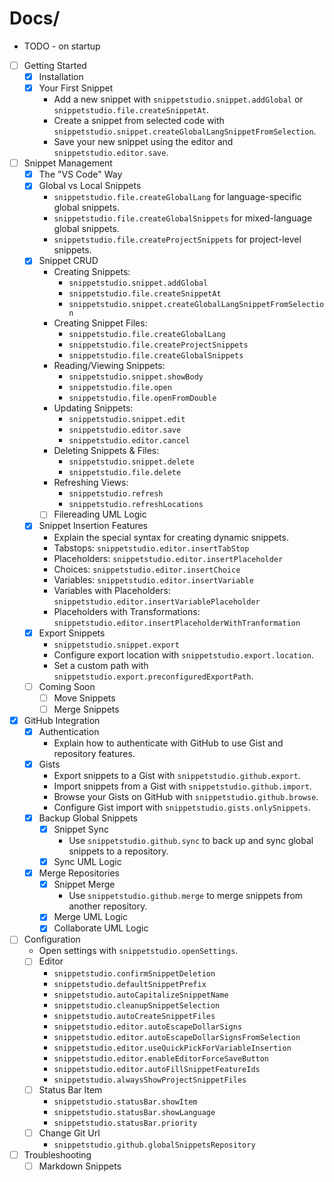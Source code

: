 
# Docs/

- TODO - on startup

- [ ] Getting Started
    - [X] Installation
    - [X] Your First Snippet
        * Add a new snippet with `snippetstudio.snippet.addGlobal` or `snippetstudio.file.createSnippetAt`.
        * Create a snippet from selected code with `snippetstudio.snippet.createGlobalLangSnippetFromSelection`.
        * Save your new snippet using the editor and `snippetstudio.editor.save`.
- [ ] Snippet Management
    - [X] The "VS Code" Way
    - [X] Global vs Local Snippets
        * `snippetstudio.file.createGlobalLang` for language-specific global snippets.
        * `snippetstudio.file.createGlobalSnippets` for mixed-language global snippets.
        * `snippetstudio.file.createProjectSnippets` for project-level snippets.
    - [X] Snippet CRUD
        * Creating Snippets:
            * `snippetstudio.snippet.addGlobal`
            * `snippetstudio.file.createSnippetAt`
            * `snippetstudio.snippet.createGlobalLangSnippetFromSelection`
        * Creating Snippet Files:
            * `snippetstudio.file.createGlobalLang`
            * `snippetstudio.file.createProjectSnippets`
            * `snippetstudio.file.createGlobalSnippets`
        * Reading/Viewing Snippets:
            * `snippetstudio.snippet.showBody`
            * `snippetstudio.file.open`
            * `snippetstudio.file.openFromDouble`
        * Updating Snippets:
            * `snippetstudio.snippet.edit`
            * `snippetstudio.editor.save`
            * `snippetstudio.editor.cancel`
        * Deleting Snippets & Files:
            * `snippetstudio.snippet.delete`
            * `snippetstudio.file.delete`
        * Refreshing Views:
            * `snippetstudio.refresh`
            * `snippetstudio.refreshLocations`
        - [ ] Filereading UML Logic
    - [X] Snippet Insertion Features
        * Explain the special syntax for creating dynamic snippets.
        * Tabstops: `snippetstudio.editor.insertTabStop`
        * Placeholders: `snippetstudio.editor.insertPlaceholder`
        * Choices: `snippetstudio.editor.insertChoice`
        * Variables: `snippetstudio.editor.insertVariable`
        * Variables with Placeholders: `snippetstudio.editor.insertVariablePlaceholder`
        * Placeholders with Transformations: `snippetstudio.editor.insertPlaceholderWithTranformation`
    - [X] Export Snippets
        * `snippetstudio.snippet.export`
        * Configure export location with `snippetstudio.export.location`.
        * Set a custom path with `snippetstudio.export.preconfiguredExportPath`.
    - [ ] Coming Soon
        - [ ] Move Snippets
        - [ ] Merge Snippets
- [X] GitHub Integration
    - [X] Authentication
        * Explain how to authenticate with GitHub to use Gist and repository features.
    - [X] Gists
        * Export snippets to a Gist with `snippetstudio.github.export`.
        * Import snippets from a Gist with `snippetstudio.github.import`.
        * Browse your Gists on GitHub with `snippetstudio.github.browse`.
        * Configure Gist import with `snippetstudio.gists.onlySnippets`.
    - [X] Backup Global Snippets
        - [X] Snippet Sync
            * Use `snippetstudio.github.sync` to back up and sync global snippets to a repository.
        - [X] Sync UML Logic
    - [X] Merge Repositories
        - [X] Snippet Merge
            * Use `snippetstudio.github.merge` to merge snippets from another repository.
        - [X] Merge UML Logic
        - [X] Collaborate UML Logic
- [ ] Configuration
    * Open settings with `snippetstudio.openSettings`.
    - [ ] Editor 
        * `snippetstudio.confirmSnippetDeletion`
        * `snippetstudio.defaultSnippetPrefix`
        * `snippetstudio.autoCapitalizeSnippetName`
        * `snippetstudio.cleanupSnippetSelection`
        * `snippetstudio.autoCreateSnippetFiles`
        * `snippetstudio.editor.autoEscapeDollarSigns`
        * `snippetstudio.editor.autoEscapeDollarSignsFromSelection`
        * `snippetstudio.editor.useQuickPickForVariableInsertion`
        * `snippetstudio.editor.enableEditorForceSaveButton`
        * `snippetstudio.editor.autoFillSnippetFeatureIds`
        * `snippetstudio.alwaysShowProjectSnippetFiles`
    - [ ] Status Bar Item
        * `snippetstudio.statusBar.showItem`
        * `snippetstudio.statusBar.showLanguage`
        * `snippetstudio.statusBar.priority`
    - [ ] Change Git Url
        * `snippetstudio.github.globalSnippetsRepository`
- [ ] Troubleshooting
    - [ ] Markdown Snippets
